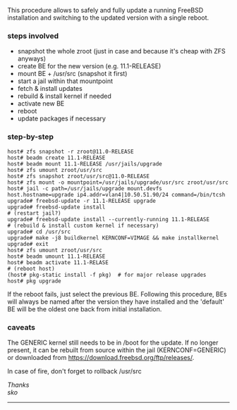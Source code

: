 This procedure allows to safely and fully update a running FreeBSD installation and switching to the updated version with a single reboot.
  
### steps involved
 
- snapshot the whole zroot (just in case and because it's cheap with ZFS anyways)
- create BE for the new version (e.g. 11.1-RELEASE)
- mount BE + /usr/src (snapshot it first)
- start a jail within that mountpoint
- fetch & install updates
- rebuild & install kernel if needed
- activate new BE
- reboot
- update packages if necessary
 

### step-by-step

 

```shell
host# zfs snapshot -r zroot@11.0-RELEASE
host# beadm create 11.1-RELEASE
host# beadm mount 11.1-RELEASE /usr/jails/upgrade
host# zfs umount zroot/usr/src
host# zfs snapshot zroot/usr/src@11.0-RELEASE
host# zfs mount -o mountpoint=/usr/jails/upgrade/usr/src zroot/usr/src
host# jail -c path=/usr/jails/upgrade mount.devfs host.hostname=upgrade ip4.addr=vlan4|10.50.51.90/24 command=/bin/tcsh
upgrade# freebsd-update -r 11.1-RELEASE upgrade
upgrade# freebsd-update install
# (restart jail?)
upgrade# freebsd-update install --currently-running 11.1-RELEASE
# (rebuild & install custom kernel if necessary)
upgrade# cd /usr/src
upgrade# make -j8 buildkernel KERNCONF=VIMAGE && make installkernel
upgrade# exit
host# zfs umount zroot/usr/src
host# beadm umount 11.1-RELEASE
host# beadm activate 11.1-RELASE
# (reboot host)
(host# pkg-static install -f pkg)  # for major release upgrades
host# pkg upgrade
```

 
 
If the reboot fails, just select the previous BE. Following this procedure, BEs will always be named after the version they have installed and the 'default' BE will be the oldest one back from initial installation.
 
### caveats
 
The GENERIC kernel still needs to be in /boot for the update. If no longer present, it can be rebuilt from source within the jail (KERNCONF=GENERIC) or downloaded from <https://download.freebsd.org/ftp/releases/>.
 
 
In case of fire, don't forget to rollback /usr/src
 
 
_Thanks_  
_sko_
 
----

